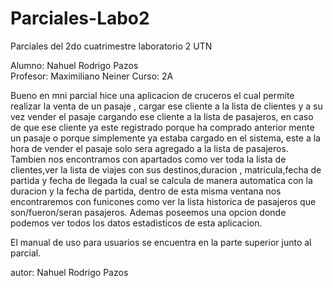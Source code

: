 # Parciales-Labo2
Parciales del 2do cuatrimestre laboratorio 2 UTN


Alumno: Nahuel Rodrigo Pazos                 
Profesor: Maximiliano Neiner
Curso: 2A

Bueno en mni parcial hice una aplicacion de cruceros el cual permite realizar la venta de un pasaje , cargar ese cliente a la lista de clientes y a su vez vender el pasaje cargando ese cliente a la lista de pasajeros, en caso de que ese cliente ya este registrado porque ha comprado anterior mente un pasaje o porque simplemente ya estaba cargado en el sistema, este a la hora de vender el pasaje solo sera agregado a la lista de pasajeros.
Tambien nos encontramos con apartados como ver toda la lista de clientes,ver la lista de viajes con sus destinos,duracion , matricula,fecha de partida y fecha de llegada la cual se calcula de manera automatica con la duracion y la fecha de partida, dentro de esta misma ventana nos encontraremos con funicones como ver la lista historica de pasajeros que son/fueron/seran pasajeros.
Ademas poseemos una opcion donde podemos ver todos los datos estadisticos de esta aplicacion.

El manual de uso para usuarios se encuentra en la parte superior junto al parcial.

autor: Nahuel Rodrigo Pazos
